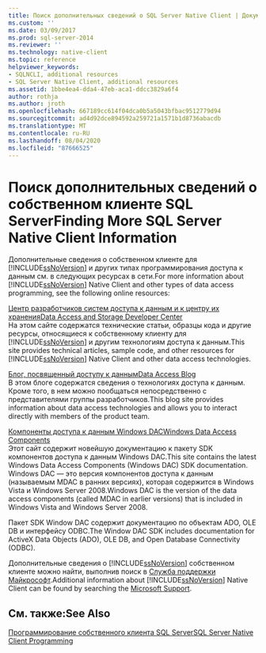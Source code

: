 ```yaml
---
title: Поиск дополнительных сведений о SQL Server Native Client | Документация Майкрософт
ms.custom: ''
ms.date: 03/09/2017
ms.prod: sql-server-2014
ms.reviewer: ''
ms.technology: native-client
ms.topic: reference
helpviewer_keywords:
- SQLNCLI, additional resources
- SQL Server Native Client, additional resources
ms.assetid: 1bbe4ea4-dda4-47eb-aca1-ddcc3829a6f4
author: rothja
ms.author: jroth
ms.openlocfilehash: 667189cc614f04dca0b5a5043bfbac9512779d94
ms.sourcegitcommit: ad4d92dce894592a259721a1571b1d8736abacdb
ms.translationtype: MT
ms.contentlocale: ru-RU
ms.lasthandoff: 08/04/2020
ms.locfileid: "87666525"
---
```

# <a name="finding-more-sql-server-native-client-information"></a><span data-ttu-id="622bf-102">Поиск дополнительных сведений о собственном клиенте SQL Server</span><span class="sxs-lookup"><span data-stu-id="622bf-102">Finding More SQL Server Native Client Information</span></span>
  <span data-ttu-id="622bf-103">Дополнительные сведения о собственном клиенте для [!INCLUDE[ssNoVersion](../../includes/ssnoversion-md.md)] и других типах программирования доступа к данным см. в следующих ресурсах в сети.</span><span class="sxs-lookup"><span data-stu-id="622bf-103">For more information about [!INCLUDE[ssNoVersion](../../includes/ssnoversion-md.md)] Native Client and other types of data access programming, see the following online resources:</span></span>  
  
 [<span data-ttu-id="622bf-104">Центр разработчиков систем доступа к данным и к центру их хранения</span><span class="sxs-lookup"><span data-stu-id="622bf-104">Data Access and Storage Developer Center</span></span>](https://go.microsoft.com/fwlink?linkid=4173)  
 <span data-ttu-id="622bf-105">На этом сайте содержатся технические статьи, образцы кода и другие ресурсы, относящиеся к собственному клиенту для [!INCLUDE[ssNoVersion](../../includes/ssnoversion-md.md)] и другим технологиям доступа к данным.</span><span class="sxs-lookup"><span data-stu-id="622bf-105">This site provides technical articles, sample code, and other resources for [!INCLUDE[ssNoVersion](../../includes/ssnoversion-md.md)] Native Client and other data access technologies.</span></span>  
  
 [<span data-ttu-id="622bf-106">Блог, посвященный доступу к данным</span><span class="sxs-lookup"><span data-stu-id="622bf-106">Data Access Blog</span></span>](https://go.microsoft.com/fwlink/?LinkId=48617)  
 <span data-ttu-id="622bf-107">В этом блоге содержатся сведения о технологиях доступа к данным. Кроме того, в нем можно пообщаться непосредственно с представителями группы разработчиков.</span><span class="sxs-lookup"><span data-stu-id="622bf-107">This blog site provides information about data access technologies and allows you to interact directly with members of the product team.</span></span>  
  
 [<span data-ttu-id="622bf-108">Компоненты доступа к данным Windows DAC</span><span class="sxs-lookup"><span data-stu-id="622bf-108">Windows Data Access Components</span></span>](https://go.microsoft.com/fwlink/?LinkId=107907)  
 <span data-ttu-id="622bf-109">Этот сайт содержит новейшую документацию к пакету SDK компонентов доступа к данным Windows DAC.</span><span class="sxs-lookup"><span data-stu-id="622bf-109">This site contains the latest Windows Data Access Components (Windows DAC) SDK documentation.</span></span> <span data-ttu-id="622bf-110">Windows DAC — это версия компонентов доступа к данным (называемым MDAC в ранних версиях), которая содержится в Windows Vista и Windows Server 2008.</span><span class="sxs-lookup"><span data-stu-id="622bf-110">Windows DAC is the version of the data access components (called MDAC in earlier versions) that is included in Windows Vista and Windows Server 2008.</span></span>  
  
 <span data-ttu-id="622bf-111">Пакет SDK Window DAC содержит документацию по объектам ADO, OLE DB и интерфейсу ODBC.</span><span class="sxs-lookup"><span data-stu-id="622bf-111">The Window DAC SDK includes documentation for ActiveX Data Objects (ADO), OLE DB, and Open Database Connectivity (ODBC).</span></span>  
  
 <span data-ttu-id="622bf-112">Дополнительные сведения о [!INCLUDE[ssNoVersion](../../includes/ssnoversion-md.md)] собственном клиенте можно найти, выполнив поиск в [Служба поддержки Майкрософт](https://support.microsoft.com).</span><span class="sxs-lookup"><span data-stu-id="622bf-112">Additional information about [!INCLUDE[ssNoVersion](../../includes/ssnoversion-md.md)] Native Client can be found by searching the [Microsoft Support](https://support.microsoft.com).</span></span>  
  
## <a name="see-also"></a><span data-ttu-id="622bf-113">См. также:</span><span class="sxs-lookup"><span data-stu-id="622bf-113">See Also</span></span>  
 [<span data-ttu-id="622bf-114">Программирование собственного клиента SQL Server</span><span class="sxs-lookup"><span data-stu-id="622bf-114">SQL Server Native Client Programming</span></span>](sql-server-native-client-programming.md)  
  
  
